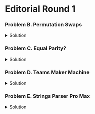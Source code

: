 # Editorial Round 1

### Problem B. Permutation Swaps

<details>
    <summary>Solution</summary>
      <p>Observe that since we are only allowed to choose <code>i≥2</code> to swap <code>ai</code> and <code>ai+1</code>
        , it means that a1 cannot be modified by the operation. Hence, <code>a1=1</code>
        must hold. We can prove that as long as <code>a1=1</code> , we will be able to sort the array.</p>
        <br>
    <p>
        Consider the largest element of the array. Let its index be i. Our objective is to move ai to the end of the array. If i=n, it means that the largest element is already at the end. Otherwise, since ai is the largest element, this means that <code>ai−1 &lt; ai</code> and <code>ai &gt; ai+1</code>. Hence, we can do an operation on index i and move the largest element one step closer to the end. We repeatedly do the operation until we finally move the largest element to the end of the array. Then, we can pretend that the largest element does not exist and do the same algorithm for the prefix of size <code>n−1</code>. Hence, we will able to sort the array by doing this repeatedly.
    </p>
</details>


### Problem C. Equal Parity?

<details>
    <summary>Solution</summary>
    <br><br>
    <p>
        Note is that after doing two operations of the same type, they are "cancelled out" in terms of parity, since we would change the parity of all elements once, then change it back again. <br><br>
        So, we know that we will do each operation exactly 0 or 1
        time. It is possible to check all possible cases just by simulating, or we can notice that all elements on all indices of the same parity must have the same parity and if they do we can always find an answer, by doing just a single type of operation a single time (in case the array doesn't already contain all elements of the same parity). <br><br>
        The time complexity is O(n).
    </p>
</details>




### Problem D. Teams Maker Machine

<details>
    <summary>Solution</summary>
    <br>
    <p>
        Let's write our <code>"unique"</code> function. Keep the array of the taken elements <i><b>used</b></i>. Iterate over all elements in the array a and if the current element is not used (<i><b>used[a<sub>i</sub>]</b></i>=<i><b>false</b></i>) then add its index i to the answer and set <i><b>used[a<sub>i</sub>]</b></i>:=<i><b>true</b></i>. When finished, check the number of distinct values (that is the size of answer array). If it is less than <i><b>k</b></i>, print "NO". Otherwise print "YES" and output the first <i><b>k</b></i> elements of the answer.
    </p>
</details>


### Problem E. Strings Parser Pro Max

<details>
    <summary>Solution</summary>
    <br>
    <p>
        Let's iterate through the given string from the left to the right. In a variable <i><b>cnt</b></i>
        we will store the number of letters "x" which were before the current letter in a row. If the current letter does not equal to "x" we should make <i><b>cnt</b></i>=0
        . In the other case, the current letter equals to "x". If <i><b>cnt</b></i> &lt; 2
        , we should increase cnt
        by one. In the other case, we should add one to the answer because the current letter should be removed.
    </p>
</details>
